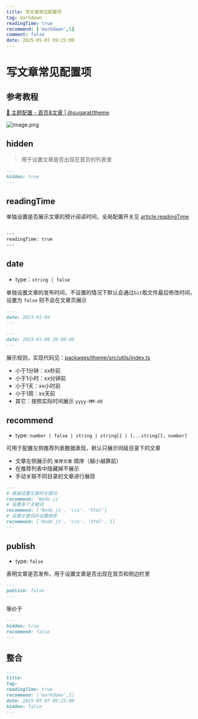 ```yaml
---
title: 写文章常见配置项
tag: markdown
readingTime: true
recommend: ['markdown',5]
comment: false
date: 2025-05-07 09:25:00
---
```


# 写文章常见配置项
## 参考教程

[🔧 主题配置 - 首页&文章 | @sugarat/theme](https://theme.sugarat.top/config/frontmatter.html#home)

![image.png](https://imgsbo.oss-cn-shanghai.aliyuncs.com/undefined20250507091252680.png)


## hidden

>用于设置文章是否出现在首页的列表里

```md
---
hidden: true
---
```

## readingTime

单独设置是否展示文章的预计阅读时间，全局配置开关见 [article.readingTime](https://theme.sugarat.top/config/global.html#article)


```md

---
readingTime: true
---
```

## date

- type：`string | false`

单独设置文章的发布时间，不设置的情况下默认会通过`Git`取文件最后修改时间，设置为 `false` 则不会在文章页展示

```md
---
date: 2023-01-04
---
```


```md
---
date: 2023-01-08 20:00:00
---
```

展示规则，实现代码见：[packages/theme/src/utils/index.ts](https://github.com/ATQQ/sugar-blog/blob/1758bffebd8529dbec860f531de126410a422795/packages/theme/src/utils/index.ts#L41-L64)

- 小于1分钟：xx秒前
- 小于1小时：xx分钟前
- 小于1天：xx小时前
- 小于1周：xx天前
- 其它：按照实际时间展示 `yyyy-MM-dd`
## recommend

- type: `number | false | string | string[] | [...string[], number]`

可用于配置左侧推荐列表数据表现，默认只展示同级目录下的文章

- 文章左侧展示的 `推荐文章` 顺序（越小越靠前）
- 在推荐列表中隐藏掉不展示
- 手动关联不同目录的文章进行展现

```md
---
# 直接设置文章的关键词
recommend: 'Node.js'
# 设置多个关键词
recommend: ['Node.js', 'css', 'html']
# 设置关键词并设置顺序
recommend: ['Node.js', 'css', 'html', 1]
---
```

## publish

- type: `false`

表明文章是否发布，用于设置文章是否出现在首页和侧边栏里

```md
---
publish: false
---
```

等价于

```md
---
hidden: true
recommend: false
---
```

## 整合

```md
---
title: 
tag: 
readingTime: true
recommend: ['markdown',1]
date: 2025-05-07 09:25:00
hidden: false
---
```